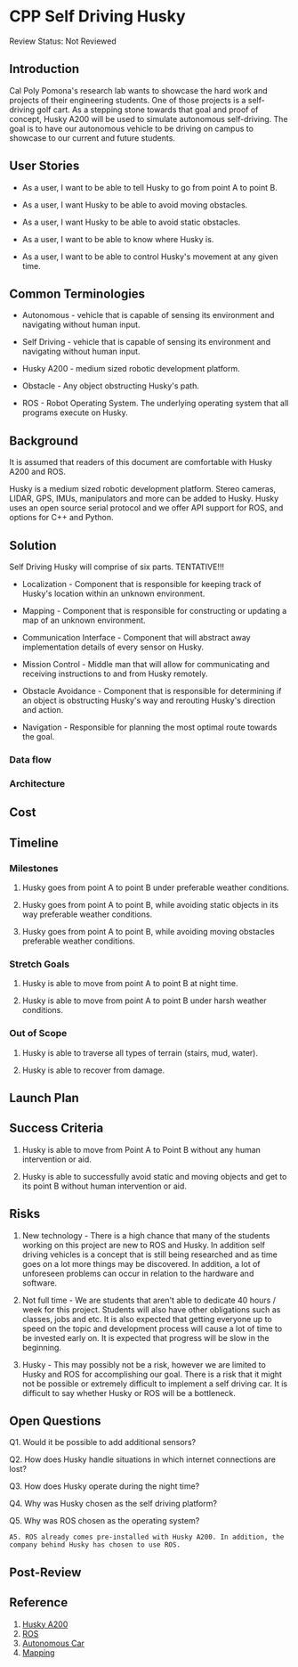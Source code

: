# CPP Self Driving Husky

Review Status: Not Reviewed

## Introduction

Cal Poly Pomona's research lab wants to showcase the hard work and projects of their engineering students. One of those
projects is a self-driving golf cart. As a stepping stone towards that goal and proof of concept, Husky A200 will be
used to simulate autonomous self-driving. The goal is to have our autonomous vehicle to be driving on campus to showcase
to our current and future students.

## User Stories

* As a user, I want to be able to tell Husky to go from point A to point B.

* As a user, I want Husky to be able to avoid moving obstacles.

* As a user, I want Husky to be able to avoid static obstacles.

* As a user, I want to be able to know where Husky is.

* As a user, I want to be able to control Husky's movement at any given time.

## Common Terminologies

* Autonomous - vehicle that is capable of sensing its environment and navigating without human input.

* Self Driving - vehicle that is capable of sensing its environment and navigating without human input.

* Husky A200 - medium sized robotic development platform.

* Obstacle - Any object obstructing Husky's path.

* ROS - Robot Operating System. The underlying operating system that all programs execute on Husky.

## Background

It is assumed that readers of this document are comfortable with Husky A200 and ROS.

Husky is a medium sized robotic development platform. Stereo cameras, LIDAR, GPS, IMUs, manipulators and more can be added to Husky.
Husky uses an open source serial protocol and we offer API support for ROS, and options for C++ and Python.

## Solution

Self Driving Husky will comprise of six parts. TENTATIVE!!!

* Localization - Component that is responsible for keeping track of Husky's location within an unknown environment.

* Mapping - Component that is responsible for constructing or updating a map of an unknown environment.

* Communication Interface - Component that will abstract away implementation details of every sensor
 on Husky.

* Mission Control - Middle man that will allow for communicating and receiving instructions to
and from Husky remotely.

* Obstacle Avoidance - Component that is responsible for determining if an object is obstructing Husky's way and rerouting Husky's direction and action.

* Navigation - Responsible for planning the most optimal route towards the goal.

### Data flow

### Architecture

## Cost

## Timeline

### Milestones

1. Husky goes from point A to point B under preferable weather conditions.

2. Husky goes from point A to point B, while avoiding static objects in its way preferable weather conditions.

3. Husky goes from point A to point B, while avoiding moving obstacles preferable weather conditions.

### Stretch Goals

1. Husky is able to move from point A to point B at night time.

2. Husky is able to move from point A to point B under harsh weather conditions.

### Out of Scope

1. Husky is able to traverse all types of terrain (stairs, mud, water).

2. Husky is able to recover from damage.

## Launch Plan

## Success Criteria

1. Husky is able to move from Point A to Point B without any human intervention or aid.

2. Husky is able to successfully avoid static and moving objects and get to its point B without human intervention or aid.

## Risks

1. New technology - There is a high chance that many of the students working on this project are new to ROS and Husky.
In addition self driving vehicles is a concept that is still being researched and as time goes on a lot more things may
be discovered. In addition, a lot of unforeseen problems can occur in relation to the hardware and software.

2. Not full time - We are students that aren't able to dedicate 40 hours / week for this project. Students will also have
other obligations such as classes, jobs and etc. It is also expected that getting everyone up to speed on the topic and
development process will cause a lot of time to be invested early on. It is expected that progress will be slow in the
beginning.

3. Husky - This may possibly not be a risk, however we are limited to Husky and ROS for accomplishing our goal. There is
a risk that it might not be possible or extremely difficult to implement a self driving car. It is difficult to say
whether Husky or ROS will be a bottleneck.

## Open Questions

Q1. Would it be possible to add additional sensors?

Q2. How does Husky handle situations in which internet connections are lost?

Q3.  How does Husky operate during the night time?

Q4. Why was Husky chosen as the self driving platform?

Q5. Why was ROS chosen as the operating system?

    A5. ROS already comes pre-installed with Husky A200. In addition, the company behind Husky has chosen to use ROS.

## Post-Review

## Reference

1. [Husky A200](https://www.clearpathrobotics.com/husky-unmanned-ground-vehicle-robot/)
2. [ROS](http://www.ros.org/)
3. [Autonomous Car](https://en.wikipedia.org/wiki/Autonomous_car)
4. [Mapping](https://ocw.mit.edu/courses/aeronautics-and-astronautics/16-412j-cognitive-robotics-spring-2005/projects/1aslam_blas_repo.pdf)
